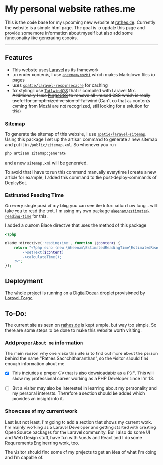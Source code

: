 # My personal website rathes.me

This is the code base for my upcoming new website at [rathes.de](https://rathes.de). Currently the website is a simple html page. The goal is to update this page and provide some more information about myself but also add some functionality like generating ebooks.

---

## Features

- This website uses [Laravel](https://laravel.com) as its framework
- to render contents, I use [`aheenam/mozhi`](https://github.com/Aheenam/mozhi) which makes Markdown files to pages
- uses [`spatie/laravel-responsecache`](https://github.com/spatie/laravel-responsecache) for caching
- for styling I use [`TailwindCSS`](https://tailwindcss.com) that is compiled with Laravel Mix. ~~Additionally I use [PurgeCSS](https://github.com/FullHuman/purgecss) to remove all unused CSS which is really useful for an optimized version of Tailwind~~ (Can't do that as contents coming from Mozhi are not recognized, still looking for a solution for this)

### Sitemap

To generate the sitemap of this website, I use [`spatie/laravel-sitemap`](https://github.com/spatie/laravel-sitemap). Using this package I set up the artisan command to generate a new sitemap and put it in `/public/sitemap.xml`. So whenever you run

```bash
php artisan sitemap:generate
```

and a new `sitemap.xml` will be generated.

To avoid that I have to run this command manually everytime I create a new article for example, I added this command to the post-deploy-commands of DeployBot.

### Estimated Reading Time

On every single post of my blog you can see the information how long it will take you to read the text. I'm using my own package [`aheenam/estimated-reading-time`](https://github.com/aheenam/estimated-reading-time) for this.

I added a custom Blade directive that uses the method of this package:

```php
<?php

Blade::directive('readingTime', function ($content) {
    return "<?php echo (new \Aheenam\EstimatedReadingTime\EstimatedReadingTime)
        ->setText($content)
        ->calculateTime();
    ?>";
});
```

## Deployment

The whole project is running on a [DigitalOcean](https://www.digitalocean.com/) droplet provisioned by [Laravel Forge](https://forge.laravel.com/).

## To-Do:

The current site as seen on [rathes.de](https://rathes.de) is kept simple, but way too simple. So there are some steps to be done to make this website worth visiting.

### Add proper `About me` information

The main reason why one visits this site is to find out more about the person behind the name "Rathes Sachchithananthan", so the visitor should find enough information about me.

- [x] This includes a proper CV that is also downloadable as a PDF. This will show my professional career working as a PHP Developer since I'm 13.

- [ ] But a visitor may also be interested in learning about my personality and my personal interests. Therefore a section should be added which provides an insight into it.

### Showcase of my current work

Last but not least, I'm going to add a section that shows my current work. I'm mainly working as a Laravel Developer and getting started with creating Open Source packages for the Laravel community. But I also do some UI and Web Design stuff, have fun with VueJs and React and I do some Requirements Engineering work, too.

The visitor should find some of my projects to get an idea of what I'm doing and I'm capable of.
